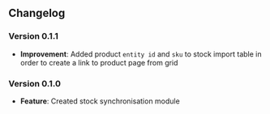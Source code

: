 ## Changelog

### Version 0.1.1
- **Improvement**: Added product `entity id` and `sku` to stock import table in order to create a link to product page from grid

### Version 0.1.0
- **Feature**: Created stock synchronisation module